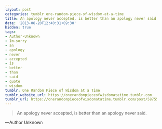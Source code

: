 ```yaml
---
layout: post
categories: tumblr one-random-piece-of-wisdom-at-a-time
title: An apology never accepted, is better than an apology never said.
date: '2013-08-20T12:40:31+09:30'
hidden: true
tags:
- Author-Unknown
- Im-sorry
- an
- apology
- never
- accepted
- is
- better
- than
- said
- quote
- wisdom
tumblr: One Random Piece of Wisdom at a Time
tumblr_website_url: https://onerandompieceofwisdomatatime.tumblr.com
tumblr_url: https://onerandompieceofwisdomatatime.tumblr.com/post/58755409066/an-apology-never-accepted-is-better-than-an
---
```

> An apology never accepted, is better than an apology never said.

—Author Unknown
